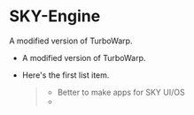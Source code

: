 # SKY-Engine
A modified version of TurboWarp.
*   A modified version of TurboWarp.
*   Here's the first list item.

    > - Better to make apps for SKY UI/OS
    > - 
